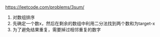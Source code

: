 https://leetcode.com/problems/3sum/  
1. 对数组排序
2. 先确定一个数x，然后在剩余的数组中利用二分法找到两个数和为target-x
3. 为了避免结果重复，需要掉过相邻重复的数字